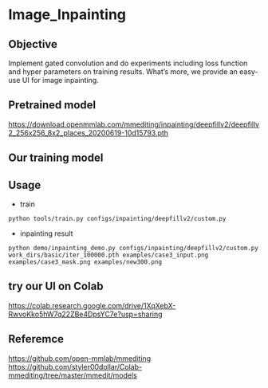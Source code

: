 # Image_Inpainting

## Objective
Implement gated convolution and do experiments including loss function and hyper parameters on training results. What’s more, we provide an easy-use UI for image inpainting.


## Pretrained model
https://download.openmmlab.com/mmediting/inpainting/deepfillv2/deepfillv2_256x256_8x2_places_20200619-10d15793.pth

## Our training model


## Usage
* train
```
python tools/train.py configs/inpainting/deepfillv2/custom.py
```
* inpainting result
```
python demo/inpainting_demo.py configs/inpainting/deepfillv2/custom.py work_dirs/basic/iter_100000.pth examples/case3_input.png examples/case3_mask.png examples/new300.png
```
## try our UI on Colab
https://colab.research.google.com/drive/1XqXebX-RwvoKko5hW7q22ZBe4DpsYC7e?usp=sharing

## Referemce
https://github.com/open-mmlab/mmediting  
https://github.com/styler00dollar/Colab-mmediting/tree/master/mmedit/models
